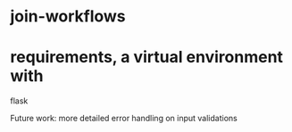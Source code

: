 # join-workflows

# requirements, a virtual environment with 
flask

Future work: more detailed error handling on input validations